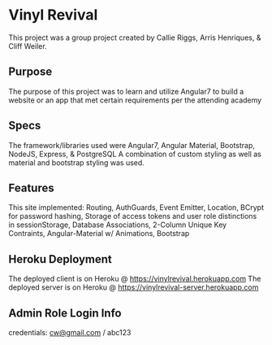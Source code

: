 # Vinyl Revival

This project was a group project created by Callie Riggs, Arris Henriques, & Cliff Weiler.

## Purpose

The purpose of this project was to learn and utilize Angular7 to build a website or an app that met certain requirements per the attending academy

## Specs

The framework/libraries used were Angular7, Angular Material, Bootstrap, NodeJS, Express, & PostgreSQL
A combination of custom styling as well as material and bootstrap styling was used.

## Features

This site implemented:
Routing, AuthGuards, Event Emitter, Location, BCrypt for password hashing, Storage of access tokens and user role distinctions in sessionStorage, Database Associations, 2-Column Unique Key Contraints, Angular-Material w/ Animations, Bootstrap

## Heroku Deployment
The deployed client is on Heroku @ https://vinylrevival.herokuapp.com
The deployed server is on Heroku @ https://vinylrevival-server.herokuapp.com

## Admin Role Login Info
credentials: cw@gmail.com / abc123
